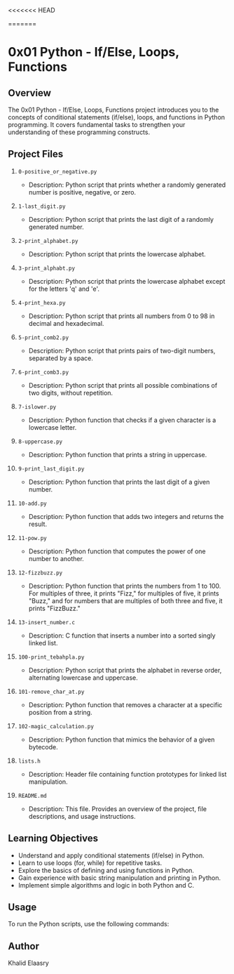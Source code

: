 <<<<<<< HEAD

=======
# 0x01 Python - If/Else, Loops, Functions

## Overview

The 0x01 Python - If/Else, Loops, Functions project introduces you to the concepts of conditional statements (if/else), loops, and functions in Python programming. It covers fundamental tasks to strengthen your understanding of these programming constructs.

## Project Files

1. `0-positive_or_negative.py`
    - Description: Python script that prints whether a randomly generated number is positive, negative, or zero.

2. `1-last_digit.py`
    - Description: Python script that prints the last digit of a randomly generated number.

3. `2-print_alphabet.py`
    - Description: Python script that prints the lowercase alphabet.

4. `3-print_alphabt.py`
    - Description: Python script that prints the lowercase alphabet except for the letters 'q' and 'e'.

5. `4-print_hexa.py`
    - Description: Python script that prints all numbers from 0 to 98 in decimal and hexadecimal.

6. `5-print_comb2.py`
    - Description: Python script that prints pairs of two-digit numbers, separated by a space.

7. `6-print_comb3.py`
    - Description: Python script that prints all possible combinations of two digits, without repetition.

8. `7-islower.py`
    - Description: Python function that checks if a given character is a lowercase letter.

9. `8-uppercase.py`
    - Description: Python function that prints a string in uppercase.

10. `9-print_last_digit.py`
    - Description: Python function that prints the last digit of a given number.

11. `10-add.py`
    - Description: Python function that adds two integers and returns the result.

12. `11-pow.py`
    - Description: Python function that computes the power of one number to another.

13. `12-fizzbuzz.py`
    - Description: Python function that prints the numbers from 1 to 100. For multiples of three, it prints "Fizz," for multiples of five, it prints "Buzz," and for numbers that are multiples of both three and five, it prints "FizzBuzz."

14. `13-insert_number.c`
    - Description: C function that inserts a number into a sorted singly linked list.

15. `100-print_tebahpla.py`
    - Description: Python script that prints the alphabet in reverse order, alternating lowercase and uppercase.

16. `101-remove_char_at.py`
    - Description: Python function that removes a character at a specific position from a string.

17. `102-magic_calculation.py`
    - Description: Python function that mimics the behavior of a given bytecode.

18. `lists.h`
    - Description: Header file containing function prototypes for linked list manipulation.

19. `README.md`
    - Description: This file. Provides an overview of the project, file descriptions, and usage instructions.

## Learning Objectives

- Understand and apply conditional statements (if/else) in Python.
- Learn to use loops (for, while) for repetitive tasks.
- Explore the basics of defining and using functions in Python.
- Gain experience with basic string manipulation and printing in Python.
- Implement simple algorithms and logic in both Python and C.

## Usage

To run the Python scripts, use the following commands:

## Author

Khalid Elaasry
